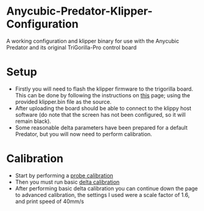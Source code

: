 # Anycubic-Predator-Klipper-Configuration
A working configuration and klipper binary for use with the Anycubic Predator and its original TriGorilla-Pro control board

# Setup
 - Firstly you will need to flash the klipper firmware to the trigorilla board. This can be done by following the instructions on [this](https://github.com/SXHXC/Marlin-Anycubic-Predator-Trigorilla-PRO) page; using the provided klipper.bin file as the source.
 - After uploading the board should be able to connect to the klippy host software (do note that the screen has not been configured, so it will remain black).
 - Some reasonable delta parameters have been prepared for a default Predator, but you will now need to perform calibration.

# Calibration
  - Start by performing a [probe calibration](https://www.klipper3d.org/Probe_Calibrate.html)
  - Then you must run basic [delta calibration](https://www.klipper3d.org/Delta_Calibrate.html?h=delta+calibration)
  - After performing basic delta calibration you can continue down the page to advanced calibration, the settings I used were a scale factor of 1.6, and print speed of 40mm/s
